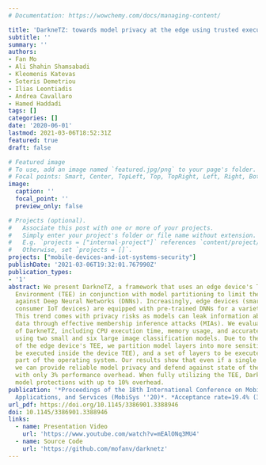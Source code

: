 ```yaml
---
# Documentation: https://wowchemy.com/docs/managing-content/

title: 'DarkneTZ: towards model privacy at the edge using trusted execution environments'
subtitle: ''
summary: ''
authors:
- Fan Mo
- Ali Shahin Shamsabadi
- Kleomenis Katevas
- Soteris Demetriou
- Ilias Leontiadis
- Andrea Cavallaro
- Hamed Haddadi
tags: []
categories: []
date: '2020-06-01'
lastmod: 2021-03-06T18:52:31Z
featured: true
draft: false

# Featured image
# To use, add an image named `featured.jpg/png` to your page's folder.
# Focal points: Smart, Center, TopLeft, Top, TopRight, Left, Right, BottomLeft, Bottom, BottomRight.
image:
  caption: ''
  focal_point: ''
  preview_only: false

# Projects (optional).
#   Associate this post with one or more of your projects.
#   Simply enter your project's folder or file name without extension.
#   E.g. `projects = ["internal-project"]` references `content/project/deep-learning/index.md`.
#   Otherwise, set `projects = []`.
projects: ["mobile-devices-and-iot-systems-security"]
publishDate: '2021-03-06T19:32:01.767990Z'
publication_types:
- '1'
abstract: We present DarkneTZ, a framework that uses an edge device's Trusted Execution
  Environment (TEE) in conjunction with model partitioning to limit the attack surface
  against Deep Neural Networks (DNNs). Increasingly, edge devices (smartphones and
  consumer IoT devices) are equipped with pre-trained DNNs for a variety of applications.
  This trend comes with privacy risks as models can leak information about their training
  data through effective membership inference attacks (MIAs). We evaluate the performance
  of DarkneTZ, including CPU execution time, memory usage, and accurate power consumption,
  using two small and six large image classification models. Due to the limited memory
  of the edge device's TEE, we partition model layers into more sensitive layers (to
  be executed inside the device TEE), and a set of layers to be executed in the untrusted
  part of the operating system. Our results show that even if a single layer is hidden,
  we can provide reliable model privacy and defend against state of the art MIAs,
  with only 3% performance overhead. When fully utilizing the TEE, DarkneTZ provides
  model protections with up to 10% overhead.
publication: '*Proceedings of the 18th International Conference on Mobile Systems,
  Applications, and Services (MobiSys ''20)*. *Acceptance rate=19.4% (34/175)*'
url_pdf: https://doi.org/10.1145/3386901.3388946
doi: 10.1145/3386901.3388946
links:
  - name: Presentation Video
    url: 'https://www.youtube.com/watch?v=mEAlONq3MU4'
  - name: Source Code
    url: 'https://github.com/mofanv/darknetz'
---
```

